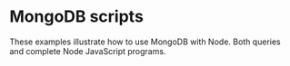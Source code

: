 # MongoDB scripts

These examples illustrate how to use MongoDB with Node. Both queries and complete Node JavaScript programs.
